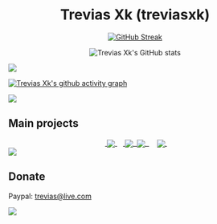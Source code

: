 <h1 align="center">Trevias Xk (treviasxk)</h1>

<div align="center">

[![GitHub Streak](https://streak-stats.demolab.com?user=treviasxk&theme=transparent&hide_border=true&border_radius=0)](https://git.io/streak-stats)

![Trevias Xk's GitHub stats](https://github-readme-stats.vercel.app/api?username=treviasxk&theme=transparent&show_icons=true&bg_color=00000000&card_width=450&hide_border=true&rank_icon=percentile&hide_title=true)
</div>
   
<img src="https://user-images.githubusercontent.com/73097560/115834477-dbab4500-a447-11eb-908a-139a6edaec5c.gif">

[![Trevias Xk's github activity graph](https://github-readme-activity-graph.vercel.app/graph?username=treviasxk&theme=react-dark)](https://git.io/streak-stats)

</div>

<img src="https://user-images.githubusercontent.com/73097560/115834477-dbab4500-a447-11eb-908a-139a6edaec5c.gif">

<h2>Main projects</h2>
<div align="center">
    &nbsp;<a href="https://github.com/treviasxk/Nethostfire">
     <img align="center" src="https://github-readme-stats.vercel.app/api/pin/?username=treviasxk&repo=Nethostfire&theme=transparent&hide_border=true"/>
   </a>&nbsp;
    &nbsp;<a href="https://github.com/treviasxk/DevTools">
     <img align="center" src="https://github-readme-stats.vercel.app/api/pin/?username=treviasxk&repo=DevTools&theme=transparent&hide_border=true"/>&nbsp;
   </a>
        
   <a href="https://github.com/treviasxk/UnityNanite">
        <img align="center" src="https://github-readme-stats.vercel.app/api/pin/?username=treviasxk&repo=UnityNanite&theme=transparent&hide_border=true"/>&nbsp;
      </a>
&nbsp;
    &nbsp;
   <a href="https://github.com/treviasxk/UbuntuTermuxRoot">
        <img align="center" src="https://github-readme-stats.vercel.app/api/pin/?username=treviasxk&repo=UbuntuTermuxRoot&theme=transparent&hide_border=true"/>&nbsp;
      </a>
</div>

<img src="https://user-images.githubusercontent.com/73097560/115834477-dbab4500-a447-11eb-908a-139a6edaec5c.gif">

## Donate
 Paypal: trevias@live.com

<img src="https://user-images.githubusercontent.com/73097560/115834477-dbab4500-a447-11eb-908a-139a6edaec5c.gif">
